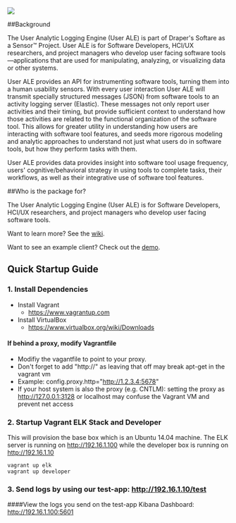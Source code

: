 <img src="https://raw.githubusercontent.com/draperlaboratory/user-ale/gh-pages/img/user-ale-small.png"/>

##Background

The User Analytic Logging Engine (User ALE) is part of Draper's Softare as a Sensor™ Project. User ALE is for Software Developers, HCI/UX researchers, and project managers who develop user facing software tools—applications that are used for manipulating, analyzing, or visualizing data or other systems. 

User ALE provides an API for instrumenting software tools, turning them into a human usability sensors. With every user interaction User ALE will transmit specially structured messages (JSON) from software tools to an activity logging server (Elastic). These messages not only report user activities and their timing, but provide sufficient context to understand how those activities are related to the functional organization of the software tool. This allows for greater utility in understanding how users are interacting with software tool features, and seeds more rigorous modeling and analytic approaches to understand not just what users do in software tools, but how they perform tasks with them.

User ALE provides data provides insight into software tool usage frequency, users' cognitive/behavioral strategy in using tools to complete tasks, their workflows, as well as their integrative use of software tool features. 

##Who is the package for?

The User Analytic Logging Engine (User ALE) is for Software Developers, HCI/UX researchers, and project managers who develop user facing software tools.

Want to learn more? See the [wiki](https://github.com/draperlaboratory/user-ale/wiki).

Want to see an example client? Check out the [demo](http://draperlaboratory.github.io/user-ale/test_app/index.html).

## Quick Startup Guide

### 1. Install Dependencies

- Install Vagrant
  - https://www.vagrantup.com
- Install VirtualBox
  - https://www.virtualbox.org/wiki/Downloads

#### If behind a proxy, modify Vagrantfile
- Modifiy the vagantfile to point to your proxy. 
- Don't forget to add "http://" as leaving that off may break apt-get in the vagrant vm
- Example: config.proxy.http="http://1.2.3.4:5678"
- If your host system is also the proxy (e.g. CNTLM): setting the proxy as http://127.0.0.1:3128 or localhost may confuse the Vagrant VM and prevent net access

### 2. Startup Vagrant ELK Stack and Developer

This will provision the base box which is an Ubuntu 14.04 machine. The ELK server is running on http://192.16.1.100 while the developer box is running on http://192.16.1.10

    vagrant up elk
    vagrant up developer

### 3. Send logs by using our test-app: http://192.16.1.10/test
####View the logs you send on the test-app Kibana Dashboard: http://192.16.1.100:5601

